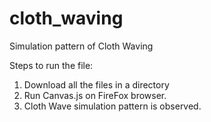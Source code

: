 # cloth_waving
Simulation pattern of Cloth Waving


Steps to run the file:

1. Download all the files in a directory
2. Run Canvas.js on FireFox browser.
3. Cloth Wave simulation pattern is observed.
